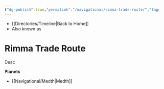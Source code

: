 ```yaml
---
{"dg-publish":true,"permalink":"/navigational/rimma-trade-route/","tags":["map","midrim","hyperlane","unfinished"],"dgHomeLink":false}
---
```


- [[Directories/Timeline\|Back to Home]]
- Also known as 

# Rimma Trade Route
Desc

**Planets**
- [[Navigational/Medth\|Medth]]

